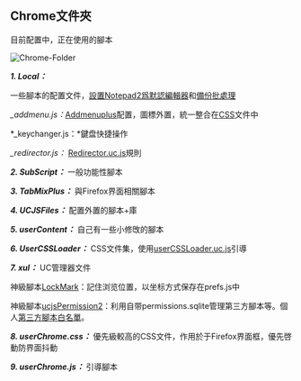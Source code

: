 Chrome文件夾
----------------
目前配置中，正在使用的腳本

![Chrome-Folder][10]

***1. Local：***

 一些腳本的配置文件，[設置Notepad2爲默認編輯器][1]和[備份批處理][8]

*_addmenu.js：*[Addmenuplus][2]配置，圖標外置，統一整合在[CSS][3]文件中

*_keychanger.js：*鍵盘快捷操作

*_redirector.js：* [Redirector.uc.js][4]規則

***2. SubScript：***
一般功能性腳本

***3. TabMixPlus：***
與Firefox界面相關腳本

***4. UCJSFiles：***
配置外置的腳本+庫

***5. userContent：***
自己有一些小修攺的腳本

***6. UserCSSLoader：***
CSS文件集，使用[userCSSLoader.uc.js][5]引導

***7. xul：***
UC管理器文件

神級腳本[LockMark][6]：記住浏览位置，以坐标方式保存在prefs.js中

神級腳本[ucjsPermission2][7]：利用自带permissions.sqlite管理第三方腳本等。個人[第三方腳本白名單][9]。

***8. userChrome.css：***
優先級較高的CSS文件，作用於于Firefox界面框，優先啓動防界面抖動

***9. userChrome.js：***
引導腳本

  [1]: https://github.com/dupontjoy/userChromeJS/blob/master/userContent/setRelativeEditPath.uc.js
  [2]: https://github.com/ywzhaiqi/userChromeJS/tree/master/addmenuPlus
  [3]: https://github.com/dupontjoy/userChromeJS/blob/master/UserCSSLoader/%E5%BE%AE%E8%AA%BF%E2%80%94%E2%80%94%E5%9C%96%E6%A8%99%20%E7%BE%8E%E5%8C%96.css
  [4]: https://github.com/Drager-oos/userChrome/blob/master/MainScript/Redirector.uc.js
  [5]: https://github.com/dupontjoy/userChromeJS/blob/master/UCJSFiles/UserCSSLoader_ModOos.uc.js
  [6]: https://github.com/dupontjoy/userChromeJS/blob/master/xul/localMark_0.6.1.uc.xul
  [7]: https://github.com/dupontjoy/userChrome.js-Collections-/tree/master/ucjsPermission2.uc.xul
  [8]: https://github.com/dupontjoy/userChrome.js-Collections-/tree/master/BackupProfiles_7z
  [9]: https://github.com/dupontjoy/customization/blob/master/Rules/ucjsPermission-Whitelist.txt
  [10]: https://raw.githubusercontent.com/dupontjoy/userChrome.js-Collections-/master/MemoryMonitor/img/Chrome-Folder.jpg
  